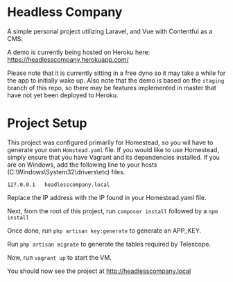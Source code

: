# Headless Company

A simple personal project utilizing Laravel, and Vue with Contentful as a CMS.

A demo is currently being hosted on Heroku here: https://headlesscompany.herokuapp.com/

Please note that it is currently sitting in a free dyno so it may take a while for the app to
initially wake up. Also note that the demo is based on the `staging` branch of this repo, so there may
be features implemented in master that have not yet been deployed to Heroku.

# Project Setup

This project was configured primarily for Homestead, so you wil have to generate your own `Homstead.yaml` file.
If you would like to use Homestead, simply ensure that you have Vagrant and its dependencies installed.
If you are on Windows, add the following line to your hosts (C:\Windows\System32\drivers\etc) files.

```
127.0.0.1   headlesscompany.local
```

Replace the IP address with the IP found in your Homestead.yaml file.

Next, from the root of this project, run `composer install` followed by a `npm install`

Once done, run `php artisan key:generate` to generate an APP_KEY.

Run `php artisan migrate` to generate the tables required by Telescope.

Now, run `vagrant up` to start the VM.

You should now see the project at http://headlesscompany.local
